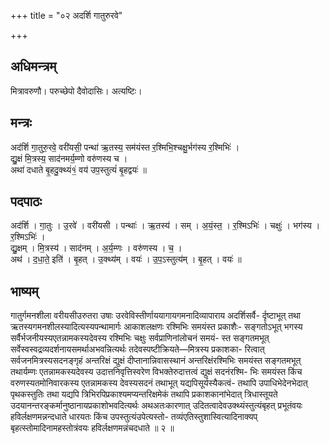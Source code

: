 +++
title = "०२ अदर्शि गातुरुरवे"

+++
## अधिमन्त्रम्
मित्रावरुणौ। परुच्छेपो दैवोदासिः। अत्यष्टिः।

## मन्त्रः
अद॑र्शि गा॒तुरु॒रवे॒ वरी॑यसी॒ पन्था॑ ऋ॒तस्य॒ सम॑यंस्त र॒श्मिभि॒श्चक्षु॒र्भग॑स्य र॒श्मिभिः॑ ।  
द्यु॒क्षं मि॒त्रस्य॒ साद॑नमर्य॒म्णो वरु॑णस्य च ।  
अथा॑ दधाते बृ॒हदु॒क्थ्यं१॒॑ वय॑ उप॒स्तुत्यं॑ बृ॒हद्वयः॑ ॥

## पदपाठः
अद॑र्शि । गा॒तुः । उ॒रवे॑ । वरी॑यसी । पन्थाः॑ । ऋ॒तस्य॑ । सम् । अ॒यं॒स्त॒ । र॒श्मिऽभिः॑ । चक्षुः॑ । भग॑स्य । र॒श्मिऽभिः॑ ।  
द्यु॒क्षम् । मि॒त्रस्य॑ । साद॑नम् । अ॒र्य॒म्णः । वरु॑णस्य । च॒ ।  
अथ॑ । द॒धा॒ते॒ इति॑ । बृ॒हत् । उ॒क्थ्य॑म् । वयः॑ । उ॒प॒ऽस्तुत्य॑म् । बृ॒हत् । वयः॑ ॥

## भाष्यम्
गातुर्गमनशीला वरीयसीउरुतरा उषाः उरवेविस्तीर्णाययागायगमनादिव्यापाराय अदर्शिसर्वै- र्दृष्टाभूत् तथा ऋतस्यगमनशीलस्यादित्यस्यपन्थामार्गः आकाशलक्षणः रश्मिभिः समयंस्त प्रकाशैः- सङ्गतोऽभूत् भगस्य सर्वैर्भजनीयस्यएतन्नामकस्यदेवस्य रश्मिभिः चक्षुः सर्वप्राणिनांलोचनं समयं- स्त सङ्गतमभूत् सर्वेस्वस्वद्रव्यदर्शनायसमर्थाअभवन्नित्यर्थः तदेवस्पष्टीक्रियते—मित्रस्य प्रकाशका- रित्वात् सर्वजनमित्रस्यसदनङ्गृहं अन्तरिक्षं द्युक्षं दीप्तानान्निवासस्थानं अन्तरिक्षंरश्मिभिः समयंस्त सङ्गतमभूत् तथार्यम्णः एतन्नामकस्यदेवस्य उदात्तनिवृत्तिस्वरेण विभक्तेरुदात्तत्वं द्युक्षं सदनंरश्मि- भिः समयंस्त किंच वरुणस्यतमोनिवारकस्य एतन्नामकस्य देवस्यसदनं तथाभूत् यद्यपिसूर्यस्यैकत्वं- तथापि उपाधिभेदेनभेदात् पृथकस्तुतिः तथा यद्यपि त्रिभिरपिप्रकाश्यमप्यन्तरिक्षमेकं तथापि प्रकाशकानांभेदात् त्रिधास्तूयते उदयानन्तरङ्कर्मानुष्ठानायप्रकाशोभवदित्यर्थः अथअतःकारणात् उदितत्वादेवउक्थ्यंस्तुत्यंबृहत् प्रभूतंवयः हविर्लक्षणमन्नन्दधाते धारयतः किंच उपस्तुत्यंउपेत्यस्तो- तव्यंएतिस्तुशास्वित्यादिनाक्यप् बृहत्स्तोमादिनामहस्तोत्रंवयः हविर्लक्षणमन्नंचदधाते ॥ २ ॥